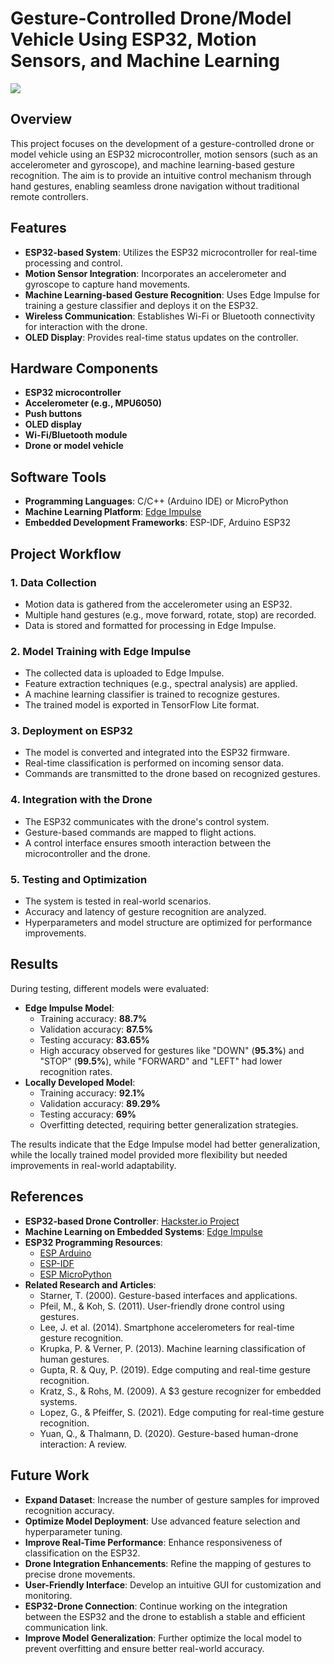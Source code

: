 # Gesture-Controlled Drone/Model Vehicle Using ESP32, Motion Sensors, and Machine Learning

![](imag/esp32.jpg)

## Overview
This project focuses on the development of a gesture-controlled drone or model vehicle using an ESP32 microcontroller, motion sensors (such as an accelerometer and gyroscope), and machine learning-based gesture recognition. The aim is to provide an intuitive control mechanism through hand gestures, enabling seamless drone navigation without traditional remote controllers.

## Features
- **ESP32-based System**: Utilizes the ESP32 microcontroller for real-time processing and control.
- **Motion Sensor Integration**: Incorporates an accelerometer and gyroscope to capture hand movements.
- **Machine Learning-based Gesture Recognition**: Uses Edge Impulse for training a gesture classifier and deploys it on the ESP32.
- **Wireless Communication**: Establishes Wi-Fi or Bluetooth connectivity for interaction with the drone.
- **OLED Display**: Provides real-time status updates on the controller.

## Hardware Components
- **ESP32 microcontroller**
- **Accelerometer (e.g., MPU6050)**
- **Push buttons**
- **OLED display**
- **Wi-Fi/Bluetooth module**
- **Drone or model vehicle**

## Software Tools
- **Programming Languages**: C/C++ (Arduino IDE) or MicroPython
- **Machine Learning Platform**: [Edge Impulse](https://edgeimpulse.com/)
- **Embedded Development Frameworks**: ESP-IDF, Arduino ESP32

## Project Workflow
### 1. Data Collection
- Motion data is gathered from the accelerometer using an ESP32.
- Multiple hand gestures (e.g., move forward, rotate, stop) are recorded.
- Data is stored and formatted for processing in Edge Impulse.

### 2. Model Training with Edge Impulse
- The collected data is uploaded to Edge Impulse.
- Feature extraction techniques (e.g., spectral analysis) are applied.
- A machine learning classifier is trained to recognize gestures.
- The trained model is exported in TensorFlow Lite format.

### 3. Deployment on ESP32
- The model is converted and integrated into the ESP32 firmware.
- Real-time classification is performed on incoming sensor data.
- Commands are transmitted to the drone based on recognized gestures.

### 4. Integration with the Drone
- The ESP32 communicates with the drone's control system.
- Gesture-based commands are mapped to flight actions.
- A control interface ensures smooth interaction between the microcontroller and the drone.

### 5. Testing and Optimization
- The system is tested in real-world scenarios.
- Accuracy and latency of gesture recognition are analyzed.
- Hyperparameters and model structure are optimized for performance improvements.

## Results
During testing, different models were evaluated:
- **Edge Impulse Model**:
  - Training accuracy: **88.7%**
  - Validation accuracy: **87.5%**
  - Testing accuracy: **83.65%**
  - High accuracy observed for gestures like "DOWN" (**95.3%**) and "STOP" (**99.5%**), while "FORWARD" and "LEFT" had lower recognition rates.
- **Locally Developed Model**:
  - Training accuracy: **92.1%**
  - Validation accuracy: **89.29%**
  - Testing accuracy: **69%**
  - Overfitting detected, requiring better generalization strategies.
  
The results indicate that the Edge Impulse model had better generalization, while the locally trained model provided more flexibility but needed improvements in real-world adaptability.

## References
- **ESP32-based Drone Controller**: [Hackster.io Project](https://www.hackster.io/jjs357/esp32-based-drone-controller-db079d)
- **Machine Learning on Embedded Systems**: [Edge Impulse](https://edgeimpulse.com/)
- **ESP32 Programming Resources**:
  - [ESP Arduino](https://github.com/tomas-fryza/esp-arduino)
  - [ESP-IDF](https://github.com/tomas-fryza/esp-idf)
  - [ESP MicroPython](https://github.com/tomas-fryza/esp-micropython)
- **Related Research and Articles**:
  - Starner, T. (2000). Gesture-based interfaces and applications.
  - Pfeil, M., & Koh, S. (2011). User-friendly drone control using gestures.
  - Lee, J. et al. (2014). Smartphone accelerometers for real-time gesture recognition.
  - Krupka, P. & Verner, P. (2013). Machine learning classification of human gestures.
  - Gupta, R. & Quy, P. (2019). Edge computing and real-time gesture recognition.
  - Kratz, S., & Rohs, M. (2009). A $3 gesture recognizer for embedded systems.
  - Lopez, G., & Pfeiffer, S. (2021). Edge computing for real-time gesture recognition.
  - Yuan, Q., & Thalmann, D. (2020). Gesture-based human-drone interaction: A review.

## Future Work
- **Expand Dataset**: Increase the number of gesture samples for improved recognition accuracy.
- **Optimize Model Deployment**: Use advanced feature selection and hyperparameter tuning.
- **Improve Real-Time Performance**: Enhance responsiveness of classification on the ESP32.
- **Drone Integration Enhancements**: Refine the mapping of gestures to precise drone movements.
- **User-Friendly Interface**: Develop an intuitive GUI for customization and monitoring.
- **ESP32-Drone Connection**: Continue working on the integration between the ESP32 and the drone to establish a stable and efficient communication link.
- **Improve Model Generalization**: Further optimize the local model to prevent overfitting and ensure better real-world accuracy.
